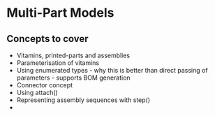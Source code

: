 # Multi-Part Models

## Concepts to cover

* Vitamins, printed-parts and assemblies
* Parameterisation of vitamins
 * Using enumerated types - why this is better than direct passing of parameters - supports BOM generation
* Connector concept
* Using attach()
* Representing assembly sequences with step()
* 


